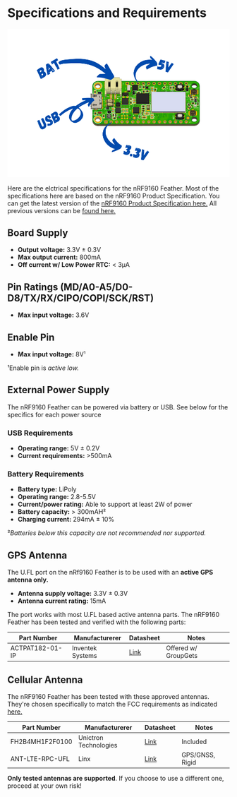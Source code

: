 # Specifications and Requirements

![Specs photo](img/specs.png)

Here are the elctrical specifications for the nRF9160 Feather. Most of the specifications here are based on the nRF9160 Product Specification. You can get the latest version of the [nRF9160 Product Specification here.](https://infocenter.nordicsemi.com/pdf/nRF9160_PS_v1.2.pdf) All previous versions can be [found here.](https://infocenter.nordicsemi.com/index.jsp?topic=%2Fstruct_nrf91%2Fstruct%2Fnrf9160.html&cp=2_0)

## Board Supply

- **Output voltage:** 3.3V ± 0.3V
- **Max output current:** 800mA
- **Off current w/ Low Power RTC:** < 3µA

## Pin Ratings (MD/A0-A5/D0-D8/TX/RX/CIPO/COPI/SCK/RST)

- **Max input voltage:** 3.6V

## Enable Pin

- **Max input voltage:** 8V¹

¹Enable pin is *active low.*

## External Power Supply

The nRF9160 Feather can be powered via battery or USB. See below for the specifics for each power source

### USB Requirements

- **Operating range:** 5V ± 0.2V
- **Current requirements:** >500mA

### Battery Requirements

- **Battery type:** LiPoly
- **Operating range:** 2.8-5.5V
- **Current/power rating:** Able to support at least 2W of power
- **Battery capacity:** > 300mAH²
- **Charging current:** 294mA ± 10%

²*Batteries below this capacity are not recommended nor supported.*

## GPS Antenna

The U.FL port on the nRf9160 Feather is to be used with an **active GPS antenna only.**

- **Antenna supply voltage:** 3.3V ± 0.3V
- **Antenna current rating:** 15mA

The port works with most U.FL based active antenna parts. The nRF9160 Feather has been tested
and verified with the following parts:


| Part Number     | Manufacturerer   | Datasheet            | Notes                |
| --------------- | ---------------- | -------------------- | -------------------- |
| ACTPAT182-01-IP | Inventek Systems | [Link][actpat182-ds] | Offered w/ GroupGets |

[actpat182-ds]: https://static6.arrow.com/aropdfconversion/422c439d1147508166bb2a384ddf266b0a8da68b/2actpat182_functional_specification.pdf

## Cellular Antenna

The nRF9160 Feather has been tested with these approved antennas. They're chosen specifically to match the FCC requirements as indicated [here.](https://apps.fcc.gov/oetcf/tcb/reports/Tcb731GrantForm.cfm?mode=COPY&RequestTimeout=500&tcb_code=&application_id=5jPUJx5%2Bvjp3BKCESrEhWw%3D%3D&fcc_id=2ANPO00NRF9160)

| Part Number     | Manufacturerer        | Datasheet                  | Notes           |
| --------------- | --------------------- | -------------------------- | --------------- |
| FH2B4MH1F2F0100 | Unictron Technologies | [Link][uni-ds]             | Included        |
| ANT-LTE-RPC-UFL | Linx                  | [Link][ant-lte-rpc-ufl-ds] | GPS/GNSS, Rigid |

[uni-ds]: https://www.unictron.com/wp-content/uploads/H2B4MH1F2F0100.pdf
[uni-pricing]: https://octopart.com/h2b4mh1f2f0100-unictron-93186548?r=sp
[ant-lte-rpc-ufl-ds]: https://linxtechnologies.com/wp/wp-content/uploads/ant-lte-rpc-ccc-ds.pdf

**Only tested antennas are supported**. If you choose to use a different one, proceed at your own risk!